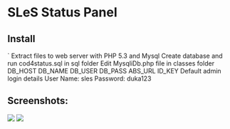 # SLeS Status Panel

## Install
`
Extract files to web server with PHP 5.3 and Mysql
Create database and run cod4status.sql in sql folder 
Edit MysqliDb.php file in classes folder
    DB_HOST
    DB_NAME
    DB_USER
    DB_PASS
    ABS_URL
    ID_KEY
Default admin login details
    User Name: sles
    Password: duka123

## Screenshots:
[![](https://github.com/dulkith/cod4/blob/master/screenshots/img%20(12).png?raw=true)](https://github.com/dulkith/cod4/blob/master/screenshots/img%20(12).png?raw=true)
[![](https://github.com/dulkith/cod4/blob/master/screenshots/img%20(13).png?raw=true)](https://github.com/dulkith/cod4/blob/master/screenshots/img%20(13).png?raw=true)